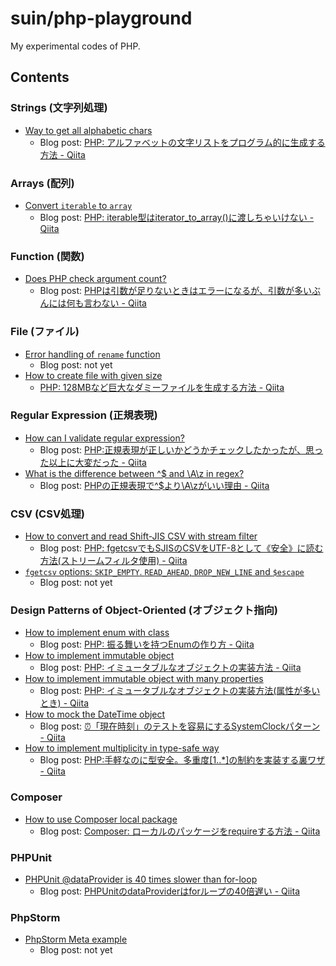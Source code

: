 # suin/php-playground

My experimental codes of PHP.

## Contents

### Strings (文字列処理)

* [Way to get all alphabetic chars](./WayToGetAllAlphabeticChars)
    * Blog post: [PHP: アルファベットの文字リストをプログラム的に生成する方法 - Qiita](https://qiita.com/suin/items/8c53fb2d031d417ca0a8)

### Arrays (配列)

* [Convert `iterable` to `array`](./IterableToArray)
    * Blog post: [PHP: iterable型はiterator_to_array()に渡しちゃいけない - Qiita](https://qiita.com/suin/items/5f76a3eeaca70a5c3ba8)

### Function (関数)

* [Does PHP check argument count?](./ArgumentCountCheck)
    * Blog post: [PHPは引数が足りないときはエラーになるが、引数が多いぶんには何も言わない - Qiita](https://qiita.com/suin/items/cffe65aed89935572016)

### File (ファイル)

* [Error handling of `rename` function](./RenameErrorHandling)
    * Blog post: not yet
* [How to create file with given size](./CreateFileWithGivenSize)
    * [PHP: 128MBなど巨大なダミーファイルを生成する方法 - Qiita](https://qiita.com/suin/items/8eb3bef87e346a4747c6)

### Regular Expression (正規表現)

* [How can I validate regular expression?](./HowCanIValidateRegex)
    * Blog post: [PHP:正規表現が正しいかどうかチェックしたかったが、思った以上に大変だった - Qiita](https://qiita.com/suin/items/af7fb65f33fcf9035411)
* [What is the difference between ^$ and \A\z in regex?](./RegexDollarMatchesNewLine)
    * Blog post: [PHPの正規表現で^$より\A\zがいい理由 - Qiita](https://qiita.com/suin/items/2b9376ddd14a7fb40759)

### CSV (CSV処理)

* [How to convert and read Shift-JIS CSV with stream filter](./ReadingSjisCsvWithStreamFilter)
    * Blog post: [PHP: fgetcsvでもSJISのCSVをUTF-8として《安全》に読む方法(ストリームフィルタ使用) - Qiita](https://qiita.com/suin/items/3edfb9cb15e26bffba11)
* [`fgetcsv` options: `SKIP_EMPTY`. `READ_AHEAD`, `DROP_NEW_LINE` and `$escape`](./FgetcsvOptions)
    * Blog post: not yet

### Design Patterns of Object-Oriented (オブジェクト指向)

* [How to implement enum with class](./HowToImplementEnumWithClass)
    * Blog post: [PHP: 振る舞いを持つEnumの作り方 - Qiita](https://qiita.com/suin/items/17ee61d7e75b422a7ec3)
* [How to implement immutable object](./HowToImplementImmutableObject)
    * Blog post: [PHP: イミュータブルなオブジェクトの実装方法 - Qiita](https://qiita.com/suin/items/56859f5b5f6f962e2744)
* [How to implement immutable object with many properties](./HowToImplementImmutableObjectWithManyProperties)
    * Blog post: [PHP: イミュータブルなオブジェクトの実装方法(属性が多いとき) - Qiita](https://qiita.com/suin/items/6c8a841643269059378a)
* [How to mock the DateTime object](./HowToMockTheDateTime)
    * Blog post: [⏰「現在時刻」のテストを容易にするSystemClockパターン - Qiita](https://qiita.com/suin/items/bcd7488df4403a53d7d9)
* [How to implement multiplicity in type-safe way](./TypeSafeMultiplicity)
    * Blog post: [PHP:手軽なのに型安全。多重度[1..*]の制約を実装する裏ワザ - Qiita](https://qiita.com/suin/items/fb6859a06d2b63790be8)

### Composer

* [How to use Composer local package](./ComposerUsingLocalRepository)
    * Blog post: [Composer: ローカルのパッケージをrequireする方法 - Qiita](https://qiita.com/suin/items/d24c2c0d8c221ccbc2f3)

### PHPUnit

* [PHPUnit @dataProvider is 40 times slower than for-loop](./PhpUnitDataProviderPerformance)
    * Blog post: [PHPUnitのdataProviderはforループの40倍遅い - Qiita](https://qiita.com/suin/items/1f8a0f8a9d58e902953f)

### PhpStorm

* [PhpStorm Meta example](./PhpStormMetaExample)
    * Blog post: not yet
